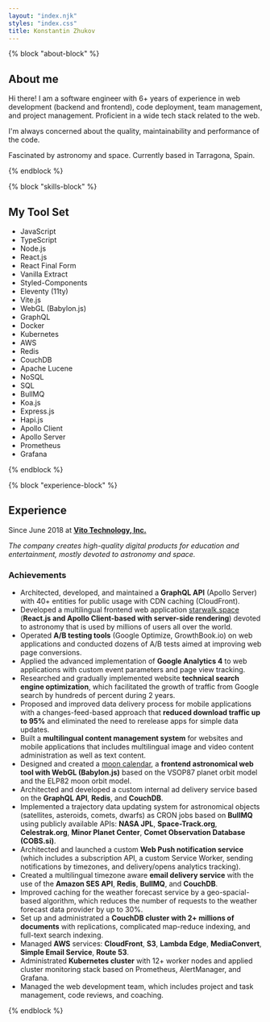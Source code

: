 ```yaml
---
layout: "index.njk"
styles: "index.css"
title: Konstantin Zhukov
---
```


{% block "about-block" %}

## About me

Hi there! I am a software engineer with 6+ years of experience in web development (backend and frontend), code deployment, team management, and project management. Proficient in a wide tech stack related to the web.

I'm always concerned about the quality, maintainability and performance of the code.

Fascinated by astronomy and space. Currently based in Tarragona, Spain.

{% endblock %}

{% block "skills-block" %}

## My Tool Set

-   JavaScript
-   TypeScript
-   Node.js
-   React.js
-   React Final Form
-   Vanilla Extract
-   Styled-Components
-   Eleventy (11ty)
-   Vite.js
-   WebGL (Babylon.js)
-   GraphQL
-   Docker
-   Kubernetes
-   AWS
-   Redis
-   CouchDB
-   Apache Lucene
-   NoSQL
-   SQL
-   BullMQ
-   Koa.js
-   Express.js
-   Hapi.js
-   Apollo Client
-   Apollo Server
-   Prometheus
-   Grafana

{% endblock %}

{% block "experience-block" %}

## Experience

Since June 2018 at **[Vito Technology, Inc.](https://vitotechnology.com)**

_The company creates high-quality digital products for education and entertainment, mostly devoted to astronomy and space._

### Achievements

-   Architected, developed, and maintained a **GraphQL API** (Apollo Server) with 40+ entities for public usage with CDN caching (CloudFront).
-   Developed a multilingual frontend web application [starwalk.space](https://starwalk.space) (**React.js and Apollo Client-based with server-side rendering**) devoted to astronomy that is used by millions of users all over the world.
-   Operated **A/B testing tools** (Google Optimize, GrowthBook.io) on web applications and conducted dozens of A/B tests aimed at improving web page conversions.
-   Applied the advanced implementation of **Google Analytics 4** to web applications with custom event parameters and page view tracking.
-   Researched and gradually implemented website **technical search engine optimization**, which facilitated the growth of traffic from Google search by hundreds of percent during 2 years.
-   Proposed and improved data delivery process for mobile applications with a changes-feed-based approach that **reduced download traffic up to 95%** and eliminated the need to rerelease apps for simple data updates.
-   Built a **multilingual content management system** for websites and mobile applications that includes multilingual image and video content administration as well as text content.
-   Designed and created a [moon calendar](https://starwalk.space/moon-calendar), a **frontend astronomical web tool with WebGL (Babylon.js)** based on the VSOP87 planet orbit model and the ELP82 moon orbit model.
-   Architected and developed a custom internal ad delivery service based on the **GraphQL API**, **Redis**, and **CouchDB**.
-   Implemented a trajectory data updating system for astronomical objects (satellites, asteroids, comets, dwarfs) as CRON jobs based on **BullMQ** using publicly available APIs: **NASA JPL**, **Space-Track.org**, **Celestrak.org**, **Minor Planet Center**, **Comet Observation Database (COBS.si)**.
-   Architected and launched a custom **Web Push notification service** (which includes a subscription API, a custom Service Worker, sending notifications by timezones, and delivery/opens analytics tracking).
-   Created a multilingual timezone aware **email delivery service** with the use of the **Amazon SES API**, **Redis**, **BullMQ**, and **CouchDB**.
-   Improved caching for the weather forecast service by a geo-spacial-based algorithm, which reduces the number of requests to the weather forecast data provider by up to 30%.
-   Set up and administrated a **CouchDB cluster with 2+ millions of documents** with replications, complicated map-reduce indexing, and full-text search indexing.
-   Managed **AWS** services: **CloudFront**, **S3**, **Lambda Edge**, **MediaConvert**, **Simple Email Service**, **Route 53**.
-   Administrated **Kubernetes cluster** with 12+ worker nodes and applied cluster monitoring stack based on Prometheus, AlertManager, and Grafana.
-   Managed the web development team, which includes project and task management, code reviews, and coaching.

{% endblock %}
